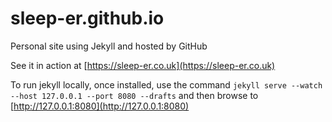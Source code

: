 sleep-er.github.io
==================

Personal site using Jekyll and hosted by GitHub

See it in action at [https://sleep-er.co.uk](https://sleep-er.co.uk)

To run jekyll locally, once installed, use the command `jekyll serve --watch  --host 127.0.0.1 --port 8080 --drafts` and then browse to
[http://127.0.0.1:8080](http://127.0.0.1:8080)
